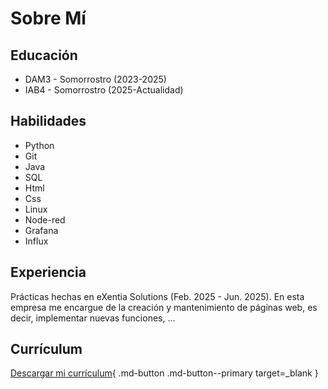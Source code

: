 # Sobre Mí

## Educación 
- DAM3 - Somorrostro (2023-2025)
- IAB4 - Somorrostro (2025-Actualidad)

## Habilidades
- Python
- Git
- Java
- SQL
- Html
- Css
- Linux
- Node-red
- Grafana
- Influx

## Experiencia
Prácticas hechas en eXentia Solutions (Feb. 2025 - Jun. 2025). En esta empresa me encargue de la creación y mantenimiento de páginas web, es decir, implementar nuevas funciones, ...

## Currículum

[Descargar mi currículum](assets/cv.pdf){ .md-button .md-button--primary target=_blank }